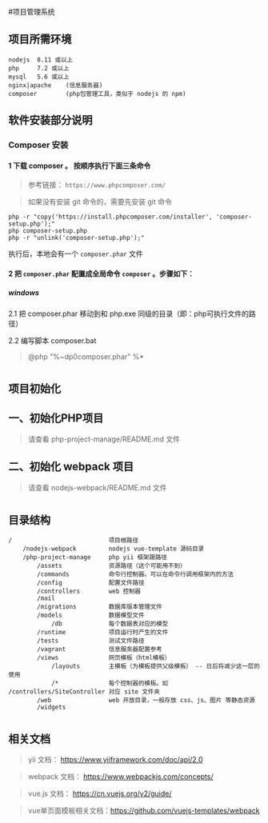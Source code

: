 #项目管理系统

## 项目所需环境
    nodejs  8.11 或以上
    php     7.2 或以上
    mysql   5.6 或以上
    nginx|apache    (信息服务器)
    composer        (php包管理工具，类似于 nodejs 的 npm)
    
## 软件安装部分说明

### Composer 安装

#### 1 下载 composer 。 按顺序执行下面三条命令
>参考链接： `https://www.phpcomposer.com/`

>如果没有安装 git 命令的，需要先安装 git 命令

    php -r "copy('https://install.phpcomposer.com/installer', 'composer-setup.php');"
    php composer-setup.php
    php -r "unlink('composer-setup.php');"
    
执行后，本地会有一个 `composer.phar` 文件

#### 2 把 `composer.phar` 配置成全局命令 `composer` 。步骤如下：

##### windows

2.1 把 composer.phar 移动到和 php.exe 同级的目录（即：php可执行文件的路径）
        
2.2 编写脚本 composer.bat
>@php "%~dp0composer.phar" %*

#
#

## 项目初始化

## 一、初始化PHP项目

>请查看 php-project-manage/README.md 文件
    
## 二、初始化 webpack 项目

>请查看 nodejs-webpack/README.md 文件

#
#    

## 目录结构

```
/                           项目根路径
    /nodejs-webpack         nodejs vue-template 源码目录
    /php-project-manage     php yii 框架跟路径
        /assets             资源路径（这个可能用不到）
        /commands           命令行控制器。可以在命令行调用框架内的方法
        /config             配置文件路径
        /controllers        web 控制器
        /mail               
        /migrations         数据库版本管理文件
        /models             数据模型文件
            /db             每个数据表对应的模型
        /runtime            项目运行时产生的文件
        /tests              测试文件路径
        /vagrant            信息服务器配置参考
        /views              网页模板（html模板）
            /layouts        主模板（为模板提供父级模板） -- 日后将减少这一层的使用
            /*              每个控制器的模板。如 /controllers/SiteController 对应 site 文件夹
        /web                web 开放目录，一般存放 css、js、图片 等静态资源
        /widgets
```
#
#    
    
## 相关文档

>yii 文档： https://www.yiiframework.com/doc/api/2.0

>webpack 文档： https://www.webpackjs.com/concepts/

>vue.js 文档： https://cn.vuejs.org/v2/guide/

>vue单页面模板相关文档：https://github.com/vuejs-templates/webpack